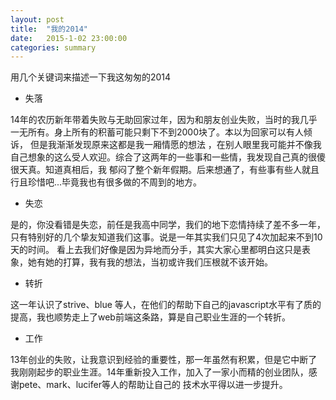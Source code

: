 ```yaml
---
layout: post
title:  "我的2014"
date:   2015-1-02 23:00:00
categories: summary
---
```


用几个关键词来描述一下我这匆匆的2014

* 失落

14年的农历新年带着失败与无助回家过年，因为和朋友创业失败，当时的我几乎一无所有。身上所有的积蓄可能只剩下不到2000块了。本以为回家可以有人倾诉，
但是我渐渐发现原来这都是我一厢情愿的想法 ，在别人眼里我可能并不像我自己想象的这么受人欢迎。综合了这两年的一些事和一些情，我发现自己真的很傻很天真。知道真相后，我
郁闷了整个新年假期。后来想通了，有些事有些人就且行且珍惜吧...毕竟我也有很多做的不周到的地方。

* 失恋

是的，你没看错是失恋，前任是我高中同学，我们的地下恋情持续了差不多一年，只有特别好的几个挚友知道我们这事。说是一年其实我们只见了4次加起来不到10天的时间。
看上去我们好像是因为异地而分手，其实大家心里都明白这只是表象，她有她的打算，我有我的想法，当初或许我们压根就不该开始。

* 转折

这一年认识了strive、blue 等人，在他们的帮助下自己的javascript水平有了质的提高，我也顺势走上了web前端这条路，算是自己职业生涯的一个转折。

* 工作

13年创业的失败，让我意识到经验的重要性，那一年虽然有积累，但是它中断了我刚刚起步的职业生涯。14年重新投入工作，加入了一家小而精的创业团队，感谢pete、mark、lucifer等人的帮助让自己的
技术水平得以进一步提升。


